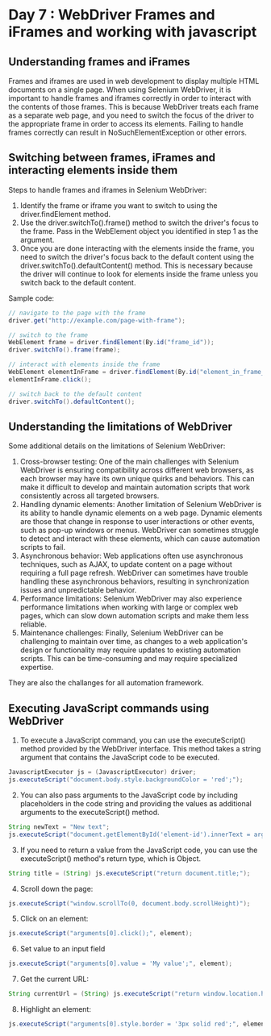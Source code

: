# Day 7 : WebDriver Frames and iFrames and working with javascript

## Understanding frames and iFrames
Frames and iframes are used in web development to display multiple HTML documents on a single page. When using Selenium WebDriver, it is important to handle frames and iframes correctly in order to interact with the contents of those frames. This is because WebDriver treats each frame as a separate web page, and you need to switch the focus of the driver to the appropriate frame in order to access its elements. Failing to handle frames correctly can result in NoSuchElementException or other errors.

## Switching between frames, iFrames and interacting elements inside them

Steps to handle frames and iframes in Selenium WebDriver:
1. Identify the frame or iframe you want to switch to using the driver.findElement method.
2. Use the driver.switchTo().frame() method to switch the driver's focus to the frame. Pass in the WebElement object you identified in step 1 as the argument.
3. Once you are done interacting with the elements inside the frame, you need to switch the driver's focus back to the default content using the driver.switchTo().defaultContent() method. This is necessary because the driver will continue to look for elements inside the frame unless you switch back to the default content. 

Sample code:
```java
// navigate to the page with the frame
driver.get("http://example.com/page-with-frame");

// switch to the frame
WebElement frame = driver.findElement(By.id("frame_id"));
driver.switchTo().frame(frame);

// interact with elements inside the frame
WebElement elementInFrame = driver.findElement(By.id("element_in_frame_id"));
elementInFrame.click();

// switch back to the default content
driver.switchTo().defaultContent();
```

## Understanding the limitations of WebDriver
Some additional details on the limitations of Selenium WebDriver:
1. Cross-browser testing: One of the main challenges with Selenium WebDriver is ensuring compatibility across different web browsers, as each browser may have its own unique quirks and behaviors. This can make it difficult to develop and maintain automation scripts that work consistently across all targeted browsers.
2. Handling dynamic elements: Another limitation of Selenium WebDriver is its ability to handle dynamic elements on a web page. Dynamic elements are those that change in response to user interactions or other events, such as pop-up windows or menus. WebDriver can sometimes struggle to detect and interact with these elements, which can cause automation scripts to fail.
3. Asynchronous behavior: Web applications often use asynchronous techniques, such as AJAX, to update content on a page without requiring a full page refresh. WebDriver can sometimes have trouble handling these asynchronous behaviors, resulting in synchronization issues and unpredictable behavior.
4. Performance limitations: Selenium WebDriver may also experience performance limitations when working with large or complex web pages, which can slow down automation scripts and make them less reliable.
5. Maintenance challenges: Finally, Selenium WebDriver can be challenging to maintain over time, as changes to a web application's design or functionality may require updates to existing automation scripts. This can be time-consuming and may require specialized expertise.

They are also the challanges for all automation framework.

## Executing JavaScript commands using WebDriver
1. To execute a JavaScript command, you can use the executeScript() method provided by the WebDriver interface. This method takes a string argument that contains the JavaScript code to be executed.
```java
JavascriptExecutor js = (JavascriptExecutor) driver;
js.executeScript("document.body.style.backgroundColor = 'red';");
```
2. You can also pass arguments to the JavaScript code by including placeholders in the code string and providing the values as additional arguments to the executeScript() method.
```java
String newText = "New text";
js.executeScript("document.getElementById('element-id').innerText = arguments[0];", newText);
```
3. If you need to return a value from the JavaScript code, you can use the executeScript() method's return type, which is Object.
```java
String title = (String) js.executeScript("return document.title;");
```
4. Scroll down the page:
```java
js.executeScript("window.scrollTo(0, document.body.scrollHeight)");
```
5. Click on an element:
```java
js.executeScript("arguments[0].click();", element);
```
6. Set value to an input field
```java
js.executeScript("arguments[0].value = 'My value';", element);
```
7. Get the current URL:
```java
String currentUrl = (String) js.executeScript("return window.location.href;");
```
8. Highlight an element:
```java
js.executeScript("arguments[0].style.border = '3px solid red';", element);
```